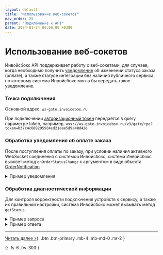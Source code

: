 ```yaml
---
layout: default
title: "Использование веб-сокетов"
nav_order: 25
parent: "Подключение к API"
date: 2024-01-24 00:00:00 +0300
---
```


# Использование веб-сокетов

Инвойсбокс API поддерживает работу с веб-сокетами, для случаев, когда необходимо получить
[уведомление](/docs/merchant/notification) об изменении статуса заказа (оплате), а также
статусе интеграции без наличия публичного сервиса, по которому система Инвойсбокс могла бы
передать такое уведомление.

### Точка подключения

Основной адрес: `ws-gate.invoicebox.ru`

При подключении [авторизационный токен](/docs/api/auth/) передается в query параметре token, например,
`wss://ws-gate.invoicebox.ru/v3/gate/rpc?token=b37c4c689295904ed21eee5d9a48d42e`

### Обработка уведомления об оплате заказа

После поступления оплаты по заказу, при условии наличия активного WebSocket соединения с системой Инвойсбокс,
система Инвойсбокс вызовет метод `onOrderStatusChange` с аргументом в виде объекта [OrderNotification](/docs/merchant/notification/status/#ordernotification)

<details>
  <summary>Пример уведомления</summary>
<section markdown="1">
``` json
{
  "jsonrpc" : "2.0",
  "id" : "01823fdac4b7a7b5a3ac",
  "method" : "onOrderStatusChange",
  "params": [
    {
      "id" : "01823fda-667f-6ddb-02a3-c4b7a7b5a3ac",
      "description" : "Описание заказа",
      "currencyId" : "RUB",
      "amount" : 1487.52,
      "vatAmount" : 247.92,
      "basketItems" : [
      ],
      "merchantId" : "0302756d-9d83-60c9-0356-c228562c7581",
      "status" : "completed",
      "subtype" : "order",
      "createdAt" : "2023-07-27T13:30:53+00:00",
      "merchantOrderId" : "1658928653",
      "expirationDate" : "2023-07-29T00:00:00+00:00",
      "metaData" : {
         "@type" : "LodgingReservation",
         "name" : "park inn"
      },
      "fileIds" : {
      }
    }
  ]
}
```
</section>
</details>

### Обработка диагностической информации

Для контроля корректности подключения устройств к сервису, а также их правильной настройки, система Инвойсбокс
может вызывать метод `getStatus`.

<details>
  <summary>Пример запроса</summary>
<section markdown="1">
``` json
{
  "jsonrpc" : "2.0",
  "id" : "01823fdac4b7a7b5a3ac",
  "method" : "getStatus",
  "params": {
      "logQuantity" : 40
  }
}
```
</section>
</details>

<details>
  <summary>Пример ответа</summary>
<section markdown="1">
``` json
{
  "jsonrpc" : "2.0",
  "id" : "01823fdac4b7a7b5a3ac",
  "method" : "getStatus",
  "result": {
      "version" : "2.1",
      "type" : "device",
      "settings" : {
        ...
      },
      "log" : [
          "Line 1",
          "Line 2",
          "Line 3"
      ]
    }
}
```
</section>
</details>


---
[Читать далее &raquo;](/docs/api/debug){: .btn .btn-primary .mb-4 .mb-md-0 .mr-2 }


{: .fs-6 .fw-300 }
